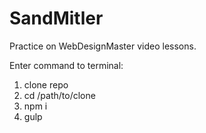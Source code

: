 # SandMitler
Practice on WebDesignMaster video lessons.

Enter command to terminal:
1. clone repo
2. cd /path/to/clone
3. npm i
4. gulp
